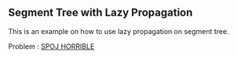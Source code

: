 ## Segment Tree with Lazy Propagation

This is an example on how to use lazy propagation on segment tree.

Problem : [SPOJ HORRIBLE](https://www.spoj.com/problems/HORRIBLE/)